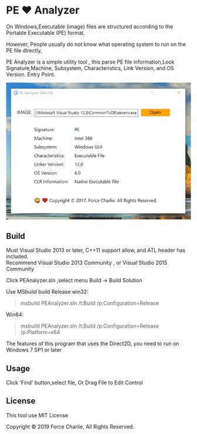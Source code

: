# PE ❤ Analyzer

On Windows,Executable (image) files are structured according to the Portable Executable (PE) format.  

However, People usually do not know what operating system to run on the PE file directly, 

PE Analyzer is a simple utility tool ,  this parse PE file information,Look Signature,Machine, Subsystem, Characteristics, 
Link Version, and OS Version. Entry Point.

![PE Analyzer](./images/view.png)

## Build

Must Visual Studio 2013 or later, C++11 support allow, and ATL header has included.     
Recommend Visual Studio 2013 Community , or Visual Studio 2015 Community    

Click PEAnalyzer.sln ,select menu Build -> Build Solution

Use MSbuild build Release win32:    
>msbuild PEAnalyzer.sln /t:Build /p:Configuration=Release     

Win64:
>msbuild PEAnalyzer.sln /t:Build /p:Configuration=Release /p:Platform=x64

The features of this program that uses the Direct2D, you need to run on Windows 7 SP1 or later

## Usage

Click 'Find' button,select file, Or Drag File to Edit Control


## License

This tool use MIT License

Copyright &copy; 2019 Force Charlie, All Rights Reserved.    

